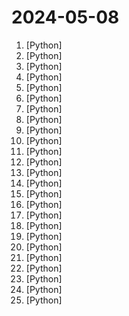 # 2024-05-08

1. [](https://github.comundefined "基于大模型搭建的聊天机器人，同时支持 微信 公众号、企业微信应用、飞书、钉钉 等接入，可选择GPT3.5/GPT4.0/Claude/文心一言/讯飞星火/通义千问/Gemini/GLM-4/Claude/Kimi/LinkAI，能处理文本、语音和图片，访问操作系统和互联网，支持基于自有知识库进行定制企业智能客服。") [Python]
2. [](https://github.comundefined "《动手学深度学习》：面向中文读者、能运行、可讨论。中英文版被70多个国家的500多所大学用于教学。") [Python]
3. [](https://github.comundefined "分享 GitHub 上有趣、入门级的开源项目。Share interesting, entry-level open source projects on GitHub.") [Python]
4. [](https://github.comundefined "Book_4_《矩阵力量》 | 鸢尾花书：从加减乘除到机器学习；上架！") [Python]
5. [](https://github.comundefined "Chinese version of CLIP which achieves Chinese cross-modal retrieval and representation generation.") [Python]
6. [](https://github.comundefined "Book_3_《数学要素》 | 鸢尾花书：从加减乘除到机器学习；上架；欢迎继续纠错，纠错多的同学还会有赠书！") [Python]
7. [](https://github.comundefined "🚀「Douyin_TikTok_Download_API」是一个开箱即用的高性能异步抖音、快手、TikTok、Bilibili数据爬取工具，支持API调用，在线批量解析及下载。") [Python]
8. [](https://github.comundefined "完全免费开源，基于 AIOHTTP 模块实现：TikTok 主页/视频/图集/原声；抖音主页/视频/图集/收藏/直播/原声/合集/评论/账号/搜索/热榜数据采集工具") [Python]
9. [](https://github.comundefined "😘 让你“爱”上 GitHub，解决访问时图裂、加载慢的问题。（无需安装）") [Python]
10. [](https://github.comundefined "⚡️ Android reverse engineering & automation framework | 史上最强安卓抓包/逆向/HOOK & 云手机/远程桌面/自动化辅助框架，你的工作从未如此简单快捷。") [Python]
11. [](https://github.comundefined "pycorrector is a toolkit for text error correction. 文本纠错，实现了Kenlm，T5，MacBERT，ChatGLM3，LLaMA等模型应用在纠错场景，开箱即用。") [Python]
12. [](https://github.comundefined "爬虫可视化; tiktok视频; youtube视频; 抖音视频 tiktok/youtube的视频到抖音; 抖音的视频到tiktok / youtube平台 使用selenium发布视频") [Python]
13. [](https://github.comundefined "手写实现李航《统计学习方法》书中全部算法") [Python]
14. [](https://github.comundefined "一个攻防知识仓库 Red Teaming and Offensive Security") [Python]
15. [](https://github.comundefined "PyQt Examples（PyQt各种测试和例子） PyQt4 PyQt5") [Python]
16. [](https://github.comundefined "免费开源的网易BUFF、悠悠有品、Steam的全自动收发货解决方案") [Python]
17. [](https://github.comundefined "渗透测试报告/资料文档/渗透经验文档/安全书籍") [Python]
18. [](https://github.comundefined "基于yolov5识别算法实现的DNF自动脚本") [Python]
19. [](https://github.comundefined "Awesome Pretrained Chinese NLP Models，高质量中文预训练模型&大模型&多模态模型&大语言模型集合") [Python]
20. [](https://github.comundefined "Awesome OCR multiple programing languages toolkits based on ONNXRuntime, OpenVION and PaddlePaddle.") [Python]
21. [](https://github.comundefined "中文自然语言处理数据集，平时做做实验的材料。欢迎补充提交合并。") [Python]
22. [](https://github.comundefined "A股自动选股程序，实现了海龟交易法则、缠中说禅牛市买点，以及其他若干种技术形态") [Python]
23. [](https://github.comundefined "A proxy tool to bypass GFW.") [Python]
24. [](https://github.comundefined "yolov5 车牌检测 车牌识别 中文车牌识别 检测 支持12种中文车牌 支持双层车牌") [Python]
25. [](https://github.comundefined "text2vec, text to vector. 文本向量表征工具，把文本转化为向量矩阵，实现了Word2Vec、RankBM25、Sentence-BERT、CoSENT等文本表征、文本相似度计算模型，开箱即用。") [Python]
